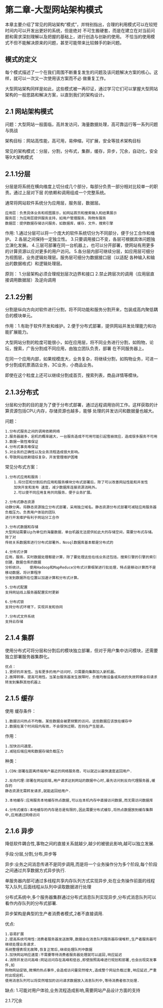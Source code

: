 # 第二章-大型网站架构模式

本章主要介绍了常见的网站架构“模式”，并特别指出，合理的利用模式可以在较短时间内可以开发出更好的系统，但是绝对
不可生搬硬套，而是在建立在对当前问题和需求深刻理解以及把握的基础上，进行创造与创新的使用。
不恰当的使用模式不但不能解决原来的问题，甚至可能带来比较棘手的新问题。

## 模式的定义

每个模式描述了一个在我们周围不断重复发生的问题及该问题解决方案的核心。这样，就可以一次又一次使用该方案而不必
做重复工作。

大型网站架构同样是如此，这些模式被一再印证，通过学习它们可以掌握大型网站架构的一般思路和解决方案，以直到我们的架构设计。

## 2.1 网站架构模式

问题：大型网站一般面临，高并发访问，海量数据处理，高可靠运行等一系列问题与挑战

架构目标：网站高性能，高可用，易伸缩，可扩展，安全等技术架构目标

常见的架构模式：分层，分割，分布式，集群，缓存，异步，冗余，自动化，安全等9大架构模式

## 2.1.1分层

分层是将系统在横向维度上切分成几个部分，每部分负责一部分相对比较单一的职责。通过上层对下层
的依赖和调用组成一个完整系统。

通常将网站软件系统分为应用层，服务层，数据层。

	应用层：负责具体业务和视图展示，如网站首页和搜索输入和结果展示
	服务层：为应用层提供服务支持，如用户管理服务，购物车服务
	数据层：提供数据存储访问服务，如数据库，缓存，文件，搜索引擎
	
作用:
	1.通过分层可以将一个庞大的软件系统切分为不同部分，便于分工合作和维护。
	2.各层之间保持一定独立性。
	3.只要调用接口不变，各层可根据具体问题独立演化发展。
	4.三层可部署在同一台机器上，也可以分开部署，使网站有用更多的计算资源以应对更多的用户访问。
	5.各分层内部可继续分层，如应用层可细分为视图层，业务逻辑处理层。服务层可细分为数据接口层（以适配
	各种输入和输出的数据格式）和逻辑处理层。
	
原则：
	1.分层架构必须合理规划层次边界和接口
	2.禁止跨层次的调用（应用层直接调用数据层）及逆向调用
	
## 2.1.2分割

分割是纵向方向对软件进行分割，将不同功能和服务分割开来，包装成高内聚低耦合的模块单元。

作用：1.有助于软件开发和维护。2.便于分布式部署，提供网站并发处理能力和功能扩展能力。

大型网站分割的粒度可能很小，如在应用层，将不同业务进行分割，如购物，论坛，搜索，广告分割成不同应用，由独立团队负责，部署
在不同服务器上。

在同一个应用内部，如果规模庞大，业务复杂，将继续分割，如购物业务，可进一步分割成机票酒店业务，3C业务，小商品业务。

即使在这个粒度上还可以继续分割成首页，搜索列表，商品详情等模块。

## 2.1.3分布式

分层和分割的目的是为了便于分布式部署，通过远程调用协同工作。这样获取的计算资源包括CPU,内存，存储资源也越多，能够
处理的并发访问和数据量也越大。

问题：

	1.分布式服务之间的调用依赖网络
	2.服务器越多，宕机的概率越大，一台服务造成不可用可能引起雪崩效应，造成很多服务不可用
	3.数据一致性难保证
	4.分布式事务难保证
	5.对业务的正确性以及业务流程造成很大影响。
	6.导致网站依赖错综复杂，开发管理维护困难

常见分布式方案：

	1.分布式应用和服务：
		1.将分层和分割后的应用和服务模块分布式部署后，除了可以改善网站性能和并发性
		加快开发和发布 速度，减少数据库连接资源消耗外。
		2.可以使不同应用复用共同服务，便于业务扩展。
		
	2.分布式静态资源
	动静分离。将静态资源独立分布式部署，采用独立域名。静态资源分布式部署可减轻应用服务器负载压力。负责用户体验的团队
	进行开发维护有利于网站分工合作
	
	3.分布式数据和存储
	大型网站需要以p为单位的海量数据，单台机器无法提供如此大的存储空间，需要分布式存储。除了对
	传统关系数据库进行分布式部署外，Nosql数据库基本都是分布式的
	
	4.分布式计算
	应用，服务，实时数据处理都是计算，除了要处理这些在线业务还包括，搜索引擎的引擎的索引创建，数据仓库的数据
	分析统计。	使用Hadoop和MapReduce分布式计算框架进行批处理，特点是移动计算而不是移动数据，将计算程序
	分发到数据所在位置以加速计算和分布式计算。
	
	5.分布式配置
	支持网站线上服务器配置实时更新
	
	6.分布式锁
	支持分布式环境下，实现并发和协同
	
	7.分布式文件系统
	支持云存储
	
## 2.1.4 集群

使用分布式可将分层和分割后的模块独立部署，但对于用户集中访问模块，还需要独立部署服务器集群化。

	优点：
	1.更好的并发性。当有更多的用户访问时，只需要向集群加入新机器。
	2.故障转移，提高可用性。当某台服务器发生故障时，负载均衡设备或系统的失效转移会将请求转发到集群其他机器上

## 2.1.5 缓存

使用 缓存条件：

	1.数据访问热点不均衡，某些数据会被更频繁的访问，这些数据应该放在缓存中
	2.数据在某个时间段内有效，不会很快过期，否则在产生脏读。
	
作用：

	1.加快访问速度，
	2.减轻后端应用和数据存储负载压力
	
种类：

	1.CDN:部署在距离终端用户最近的网络服务商，可以就近以最快速度返回用户.
	
	2.反向代理:部署在网站前端,用户请求达到网站的数据中心时,最先访问到反向代理服务器,缓存的
	静态资源无需转发请求,就能返回给用户.
	
	3.本地缓存:应用服务本地缓存热点数据,可以在本机内存中直接访问数据,而无需访问数据库
	
	4.分布式缓存:本地缓存的内存是总是有限的,因此需要分布式缓存,将热点数据放到缓存集群中,应用通过网络访问
	
## 2.1.6 异步

降低软件耦合性,事物之间的直接关系就越少,越少的被彼此影响,越可以独立发展.

手段:分层,分割,分布,异步等

异步:业务之间消息传递不是同步调用,而是将一个业务操作分为多个阶段,每个阶段之间通过共享数据方式异步执行.

单服务器内部可通过多线程共享内存队列方式实现异步,处在业务操作前面的线程写入队列,后面线程从队列中读取数据进行处理

分布式系统中,多个服务器集群通过分布式消息队列实现异步,分布式消息队列可以看作内存队列的分布式部署.

异步架构是典型的生产者消费者模式,2者不直接调用.

优点:

	1.容易扩展
	2.提高系统可用性:消费者服务器发送故障,数据会在消息队列服务器存储堆积,生产者服务器可继续处理业务请求.
	系统整理表现无故障,恢复正常后,继续处理队列中数据
	3.加快网站响应速度:不需要等待消费者服务器处理就可以返回,响应延迟
	4.消除并发访问高峰:网站访问存在高峰和低谷,即使按照高峰进行规划和部署,也会出现突发事件,如
	购物网站促销,微博的热点事件,会造成访问量突然增大,造成整个网站负载过重,响应延迟,严重时出现宕机.
	使用消息队列可以将突然增加的访问请求数据放入消息队列中,等待消费者依次处理.
	
缺点:
	1.可能对用户体验,业务流程造成影响,需要网站产品设计方面的支持
	
	
2.1.7冗余





	
	
	











